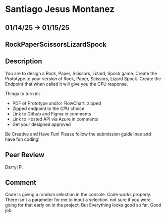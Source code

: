# Santiago Jesus Montanez

## 01/14/25 -> 01/15/25

## RockPaperScissorsLizardSpock

## Description

You are to design a Rock, Paper, Scissors, Lizard, Spock game.
Create the Prototype to your version of Rock, Paper, Scissors, Lizard Spock.
Create the Endpoint that when called it will give you the CPU response.

Things to turn in:

* PDF of Prototype and/or FlowChart, zipped
* Zipped endpoint to the CPU choice
* Link to Github and Figma in comments
* Link to Hosted API via Azure in comments
* Get your designed approved

Be Creative and Have Fun!
Please follow the submission guidelines and have fun coding!

## Peer Review

Darryl P.

## Comment

Code Is giving a random selection in the console. Code works properly. There isn't a parameter for me to input a selection. not sure if you were going for that early on in the project. But Everything looks good so far. Good job
